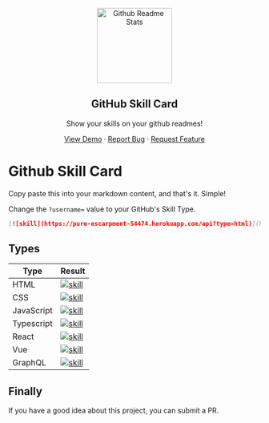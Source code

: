 <p align="center">
 <img width="150px" src="https://imgkr.cn-bj.ufileos.com/056279b6-f2c1-4bdd-8ced-0a5b31d567d9.png" align="center" alt="Github Readme Stats" /> 
 <h2 align="center">GitHub Skill Card</h2>
 <p align="center"> Show your skills on your github readmes!</p>
</p>
<p align="center">
  <a href="#demo">View Demo</a>
  ·
  <a href="https://github.com/betterTisen/github-skill-card/issues">Report Bug</a>
  ·
  <a href="https://github.com/anuraghazra/github-readme-stats/issues">Request Feature</a>
</p>

# Github Skill Card

Copy paste this into your markdown content, and that's it. Simple!

Change the `?username=` value to your GitHub's Skill Type.

```markdown
[![skill](https://pure-escarpment-54474.herokuapp.com/api?type=html)](https://github.com/betterTisen/github-skill-card)
```

## Types

| Type       | Result                                                                                                                        |
| ---------- | ----------------------------------------------------------------------------------------------------------------------------- |
| HTML       | [![skill](https://pure-escarpment-54474.herokuapp.com/api?type=html)](https://github.com/betterTisen/github-skill-card)       |
| CSS        | [![skill](https://pure-escarpment-54474.herokuapp.com/api?type=css)](https://github.com/betterTisen/github-skill-card)        |
| JavaScript | [![skill](https://pure-escarpment-54474.herokuapp.com/api?type=javascript)](https://github.com/betterTisen/github-skill-card) |
| Typescript | [![skill](https://pure-escarpment-54474.herokuapp.com/api?type=typescript)](https://github.com/betterTisen/github-skill-card) |
| React      | [![skill](https://pure-escarpment-54474.herokuapp.com/api?type=react)](https://github.com/betterTisen/github-skill-card)      |
| Vue        | [![skill](https://pure-escarpment-54474.herokuapp.com/api?type=vue)](https://github.com/betterTisen/github-skill-card)        |
| GraphQL    | [![skill](https://pure-escarpment-54474.herokuapp.com/api?type=graphql)](https://github.com/betterTisen/github-skill-card)    |


## Finally

If you have a good idea about this project, you can submit a PR.